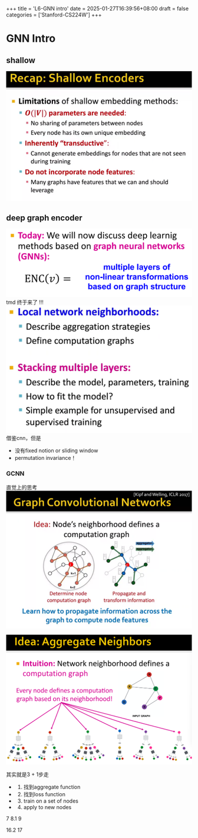 +++
title = 'L6-GNN intro'
date = 2025-01-27T16:39:56+08:00
draft = false
categories = ['Stanford-CS224W']
+++
# GNN Intro

## shallow 
![alt text](image.png)

## deep graph encoder
![alt text](image-1.png)
tmd 终于来了
!!!
![alt text](image-2.png)
借鉴cnn，但是
- 没有fixed notion or sliding window
- permutation invariance！

### GCNN
直觉上的思考
![alt text](image-3.png)

![alt text](image-4.png)


其实就是3 + 1步走
- 1. 找到aggregate function
- 2. 找到loss function
- 3. train on a set of nodes
- 4. apply to new nodes



7
8.1
9

16.2
17  



